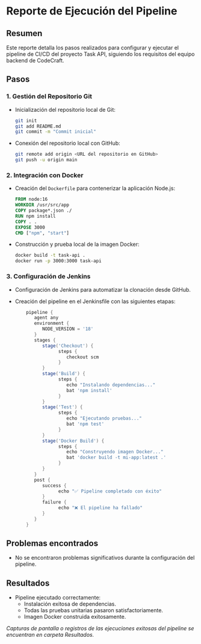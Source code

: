 # Reporte de Ejecución del Pipeline

## Resumen

Este reporte detalla los pasos realizados para configurar y ejecutar el pipeline de CI/CD del proyecto Task API, siguiendo los requisitos del equipo backend de CodeCraft.

## Pasos

### 1. Gestión del Repositorio Git

- Inicialización del repositorio local de Git:

  ```bash
  git init
  git add README.md
  git commit -m "Commit inicial"
  ```

- Conexión del repositorio local con GitHub:

  ```bash
  git remote add origin <URL del repositorio en GitHub>
  git push -u origin main
  ```

### 2. Integración con Docker

- Creación del `Dockerfile` para contenerizar la aplicación Node.js:

  ```Dockerfile
  FROM node:16
  WORKDIR /usr/src/app
  COPY package*.json ./
  RUN npm install
  COPY . .
  EXPOSE 3000
  CMD ["npm", "start"]
  ```

- Construcción y prueba local de la imagen Docker:

  ```bash
  docker build -t task-api .
  docker run -p 3000:3000 task-api
  ```

### 3. Configuración de Jenkins

- Configuración de Jenkins para automatizar la clonación desde GitHub.
- Creación del pipeline en el Jenkinsfile con las siguientes etapas:

  ```groovy
      pipeline {
         agent any
         environment {
            NODE_VERSION = '18'
         }
         stages {
            stage('Checkout') {
                  steps {
                     checkout scm
                  }
            }
            stage('Build') {
                  steps {
                     echo "Instalando dependencias..."
                     bat 'npm install'
                  }
            }
            stage('Test') {
                  steps {
                     echo "Ejecutando pruebas..."
                     bat 'npm test'
                  }
            }
            stage('Docker Build') {
                  steps {
                     echo "Construyendo imagen Docker..."
                     bat 'docker build -t mi-app:latest .'
                  }
            }
         }
         post {
            success {
                  echo "✅ Pipeline completado con éxito"
            }
            failure {
                  echo "❌ El pipeline ha fallado"
            }
         }
      }

  ```

## Problemas encontrados

- No se encontraron problemas significativos durante la configuración del pipeline.

## Resultados

- Pipeline ejecutado correctamente:
  - Instalación exitosa de dependencias.
  - Todas las pruebas unitarias pasaron satisfactoriamente.
  - Imagen Docker construida exitosamente.

_Capturas de pantalla o registros de las ejecuciones exitosas del pipeline se encuentran en carpeta Resultados._
